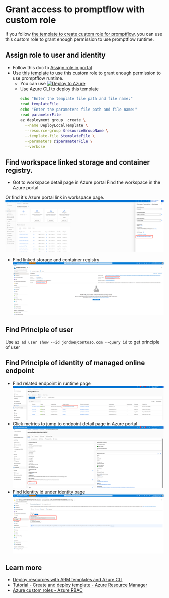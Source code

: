 # Grant access to promptflow with custom role
If you follow [the template to create custom role for promptflow](../create-custom-role/), you can use this custom role to grant enough permission to use promptflow runtime.

## Assign role to user and identity
- Follow this doc to [Assign role in portal](https://learn.microsoft.com/en-us/azure/role-based-access-control/role-assignments-portal)
- Use [this template](../assign-custom-role/) to use this custom role to grant enough permission to use promptflow runtime.
    - You can use [![Deploy to Azure](https://aka.ms/deploytoazurebutton)](https://portal.azure.com/#create/Microsoft.Template/uri/https%3A%2F%2Fraw.githubusercontent.com%2Fcloga%2Fazure-quickstart-templates%2Flochen%2Fpromptflow%2Fquickstarts%2Fmicrosoft.machinelearningservices%2Fmachine-learning-prompt-flow%2Fassign-custom-role%2Fazuredeploy.json)
    - Use Azure CLI to deploy this template
        ```bash
        echo "Enter the template file path and file name:"
        read templateFile
        echo "Enter the parameters file path and file name:"
        read parameterFile      
        az deployment group  create \
          --name DeployLocalTemplate \
          --resource-group $resourceGroupName \
          --template-file $templateFile \
          --parameters @$parameterFile \
          --verbose
        ```
## Find workspace linked storage and container registry.
- Got to workspace detail page in Azure portal
Find the workspace in the Azure portal 

Or find it's Azure portal link in workspace page.
![workspace-link-in-azure-portal](../media/workspace-link-in-azure-portal.png)

- Find linked storage and container registry
![workspace_linked-storage-acr](../media/workspace-linked-storage-acr.png)

## Find Principle of user
Use `az ad user show --id jondoe@contoso.com --query id` to get principle of user

## Find Principle of identity of managed online endpoint
- Find related endpoint in runtime page
![](../media/endpoint-in-runtime.png)
- Click metrics to jump to endpoint detail page in Azure portal
![](../media/jump-to-managed-online-endpoint-detail-page-in-azure-portal.png)
- Find identity id under identity page
![](../media/principle-id-in-identity-page.png)
## Learn more
- [Deploy resources with ARM templates and Azure CLI](https://learn.microsoft.com/en-us/azure/azure-resource-manager/templates/deploy-cli)
- [Tutorial - Create and deploy template - Azure Resource Manager](https://learn.microsoft.com/en-us/azure/azure-resource-manager/templates/template-tutorial-create-first-template)
- [Azure custom roles - Azure RBAC](https://learn.microsoft.com/en-us/azure/role-based-access-control/custom-roles)